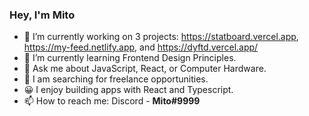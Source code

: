 ### Hey, I'm Mito

- 🔭 I’m currently working on 3 projects: https://statboard.vercel.app, https://my-feed.netlify.app, and https://dyftd.vercel.app/
- 🌱 I’m currently learning Frontend Design Principles.
- 💬 Ask me about JavaScript, React, or Computer Hardware.
- 🔎 I am searching for freelance opportunities.
- 😀 I enjoy building apps with React and Typescript.
- 📫 How to reach me: Discord - **Mito#9999**
